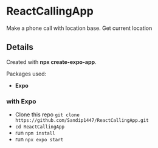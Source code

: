 # ReactCallingApp
Make a phone call with location base. Get current location 

## Details

Created with **npx create-expo-app**.

Packages used:

- **Expo**

### with Expo

- Clone this repo `git clone https://github.com/Sandip1447/ReactCallingApp.git`
- `cd ReactCallingApp`
- run `npm install`
- run `npx expo start`
